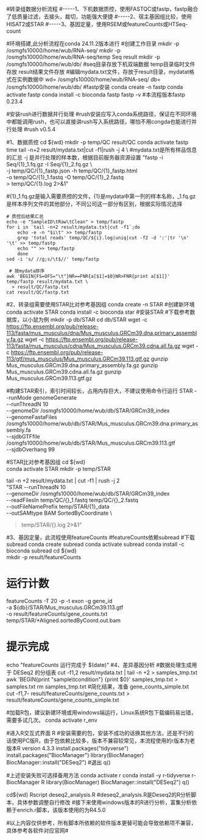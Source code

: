 
#转录组数据分析流程
#-----1、下机数据质控，使用FASTQC或fastp，fastp融合了低质量过滤，去接头，裁切，功能强大便捷
#-----2、宿主基因组比较，使用HISAT2或STAR
#-----3、基因定量，使用RSEM或featureCounts或HTSeq-count



#环境搭建,此分析流程在conda 24.11.2版本进行
#创建工作目录
mkdir -p /osmgfs10000/home/wub/RNA-seq/ 
mkdir -p /osmgfs10000/home/wub/RNA-seq/temp Seq result
mkdir -p /osmgfs10000/home/wub/db/
#seq目录存放下机双端数据  temp目录临时文件存放 result结果文件存放
#编辑mydata.txt文件，存放于result目录，mydatat格式在实例数据中
wd= /osmgfs10000/home/wub/RNA-seq/
db= /osmgfs10000/home/wub/db/
#fastp安装
conda create -n fastp
conda activate fastp
conda install -c bioconda fastp
fastp -v
#本流程版本fastp 0.23.4

#安装rush进行数据并行处理
#rush安装应写入conda系统路径，保证在不同环境中都能调用rush，也可以直接讲rush写入系统路径，哪怕不用congda也能进行并行处理
#rush v0.5.4

#1、数据质控
cd ${wd}
mkdir -p temp/QC result/QC
conda activate fastp
    time tail -n+2 result/mydata.txt|cut -f1|rush -j 4 \  #mydata.txt是所有样品信息的汇总 -j 是并行处理的样本数，根据目前服务器资源设置
      "fastp -i Seq/{1}_1.fq.gz -I Seq/{1}_2.fq.gz \   
        -j temp/QC/{1}_fastp.json -h temp/QC/{1}_fastp.html \
        -o temp/QC/{1}_1.fastq  -O temp/QC/{1}_2.fastq \
        > temp/QC/{1}.log 2>&1"

#{1}_1.fq.gz是输入需要质控的文件，{1}是mydata中第一列的样本名称，_1.fq.gz是样本序列文件的其他部分，不同公司这一部分有区别，根据实际情况选择
    
	# 质控后结果汇总
    echo -e "SampleID\tRaw\tClean" > temp/fastp
    for i in `tail -n+2 result/mydata.txt|cut -f1`;do
        echo -e -n "$i\t" >> temp/fastp
        grep 'total reads' temp/QC/${i}.log|uniq|cut -f2 -d ':'|tr '\n' '\t' >> temp/fastp
        echo "" >> temp/fastp
        done
    sed -i 's/ //g;s/\t$//' temp/fastp
	
	 # 按mydata排序
    awk 'BEGIN{FS=OFS="\t"}NR==FNR{a[$1]=$0}NR>FNR{print a[$1]}' temp/fastp result/mydata.txt \
      > result/QC/fastp.txt
    cat result/QC/fastp.txt


#2、转录组需要使用STAR比对参考基因组
conda create -n STAR #创建新环境
conda activate STAR
conda install -c bioconda star  #安装STAR
#下载参考数据库，以小鼠为例
mkdir -p db/STAR
cd db/STAR
wget -c https://ftp.ensembl.org/pub/release-113/fasta/mus_musculus/dna/Mus_musculus.GRCm39.dna.primary_assembly.fa.gz
wget -c https://ftp.ensembl.org/pub/release-113/fasta/mus_musculus/cdna/Mus_musculus.GRCm39.cdna.all.fa.gz
wget -c https://ftp.ensembl.org/pub/release-113/gtf/mus_musculus/Mus_musculus.GRCm39.113.gtf.gz
gunzip Mus_musculus.GRCm39.dna.primary_assembly.fa.gz
gunzip Mus_musculus.GRCm39.cdna.all.fa.gz
gunzip Mus_musculus.GRCm39.113.gtf.gz

#构建STAR索引，索引时间较长，占用内存巨大，不建议使用命令行运行
STAR --runMode genomeGenerate \
--runThreadN 10 \
--genomeDir /osmgfs10000/home/wub/db/STAR/GRCm39_index \
--genomeFastaFiles /osmgfs10000/home/wub/db/STAR/Mus_musculus.GRCm39.dna.primary_assembly.fa \
--sjdbGTFfile /osmgfs10000/home/wub/db/STAR/Mus_musculus.GRCm39.113.gtf \
--sjdbOverhang 99

#STAR比对参考基因组
cd ${wd}           
conda activate STAR
mkdir -p temp/STAR

tail -n +2 result/mydata.txt | cut -f1 | rush -j 2  \
"STAR  --runThreadN 10 \
--genomeDir /osmgfs10000/home/wub/db/STAR/GRCm39_index \
--readFilesIn temp/QC/{}_1.fastq temp/QC/{}_2.fastq \
--outFileNamePrefix temp/STAR/{1}_data \
--outSAMtype BAM SortedByCoordinate \
> temp/STAR/{}.log 2>&1"

#3、基因定量，此流程使用featureCounts
#featureCounts依赖subread
#下载subread
conda create subread
conda activate subread
conda install -c bioconda subread
cd ${wd}           
mkdir -p result/featureCounts

# 运行计数
featureCounts -T 20 -p -t exon -g gene_id \
-a ${db}/STAR/Mus_musculus.GRCm39.113.gtf \
-o result/featureCounts/gene_counts.txt \
temp/STAR/*Aligned.sortedByCoord.out.bam

# 提示完成
echo "featureCounts 运行完成于 $(date)"
#4、差异基因分析
#数据处理生成用于 DESeq2 的分组表
cut -f1,2 result/mydata.txt | tail -n +2 > samples_tmp.txt
awk 'BEGIN{print "sample\tcondition"} {print $0}' samples_tmp.txt > samples.txt
rm samples_tmp.txt
#简化结果，准备 gene_counts_simple.txt
cut -f1,7- result/featureCounts/gene_counts.txt > result/featureCounts/gene_counts_simple.txt

#加载R包，建议新建环境或用windows端运行，Linux系统R包下载编码易出错，需要多试几次。
conda activate r_env

#进入R交互式界面
R
#安装需要的包，安装不成功的话换其他方法，还是不行的话使用PC版R，由于包依赖比较多，版本不兼容较常见，本流程使用的r版本为老版本R version 4.3.3
install.packages("tidyverse")
install.packages("BiocManager")
library(BiocManager)
BiocManager::install("DESeq2")
#退出
q()

#上述安装失败可选择备用方法
conda activate r
conda install -y r-tidyverse r-BiocManager
R
library(BiocManager)
BiocManager::install("DESeq2")
q()

cd${wd}
Rscript deseq2_analysis.R #deseq2_analysis.R是Deseq2的R分析脚本，具体参数调整自行修改
#接下来使用windows版本的R进行分析，富集分析依赖于enrich.r脚本，该版本使用的为R4.5.0


#以上内容仅供参考，所有脚本所依赖的软件版本更替可能会导致依赖项不兼容，具体参考各软件对应官网#